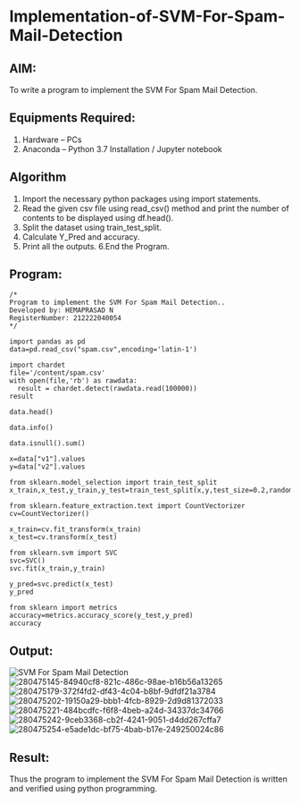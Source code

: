 # Implementation-of-SVM-For-Spam-Mail-Detection

## AIM:
To write a program to implement the SVM For Spam Mail Detection.

## Equipments Required:
1. Hardware – PCs
2. Anaconda – Python 3.7 Installation / Jupyter notebook

## Algorithm
1. Import the necessary python packages using import statements.
2. Read the given csv file using read_csv() method and print the number of contents to be displayed using df.head(). 
3. Split the dataset using train_test_split. 
4. Calculate Y_Pred and accuracy.
5. Print all the outputs. 6.End the Program.

## Program:
```
/*
Program to implement the SVM For Spam Mail Detection..
Developed by: HEMAPRASAD N
RegisterNumber: 212222040054
*/

import pandas as pd
data=pd.read_csv("spam.csv",encoding='latin-1')

import chardet 
file='/content/spam.csv'
with open(file,'rb') as rawdata:
  result = chardet.detect(rawdata.read(100000))
result

data.head()

data.info()

data.isnull().sum()

x=data["v1"].values
y=data["v2"].values

from sklearn.model_selection import train_test_split
x_train,x_test,y_train,y_test=train_test_split(x,y,test_size=0.2,random_state=0)

from sklearn.feature_extraction.text import CountVectorizer
cv=CountVectorizer()

x_train=cv.fit_transform(x_train)
x_test=cv.transform(x_test)

from sklearn.svm import SVC
svc=SVC()
svc.fit(x_train,y_train)

y_pred=svc.predict(x_test)
y_pred

from sklearn import metrics
accuracy=metrics.accuracy_score(y_test,y_pred)
accuracy
```

## Output:
![SVM For Spam Mail Detection](sam.png)
![280475145-84940cf8-821c-486c-98ae-b16b56a13265](https://github.com/Hemaprasad-N/Implementation-of-SVM-For-Spam-Mail-Detection/assets/135933397/0994aadf-47cf-4953-a544-66153df9847c)
![280475179-372f4fd2-df43-4c04-b8bf-9dfdf21a3784](https://github.com/Hemaprasad-N/Implementation-of-SVM-For-Spam-Mail-Detection/assets/135933397/90c9bde1-990e-40c5-b6d5-cf6c71a8e2b4)
![280475202-19150a29-bbb1-4fcb-8929-2d9d81372033](https://github.com/Hemaprasad-N/Implementation-of-SVM-For-Spam-Mail-Detection/assets/135933397/0cc3a288-0f45-4838-9856-2100a804a674)
![280475221-484bcdfc-f6f8-4beb-a24d-34337dc34766](https://github.com/Hemaprasad-N/Implementation-of-SVM-For-Spam-Mail-Detection/assets/135933397/38be6329-1940-4ee1-a5c9-e0932180ef34)
![280475242-9ceb3368-cb2f-4241-9051-d4dd267cffa7](https://github.com/Hemaprasad-N/Implementation-of-SVM-For-Spam-Mail-Detection/assets/135933397/0be3b217-3139-41d4-aff6-d1399d46911b)
![280475254-e5ade1dc-bf75-4bab-b17e-249250024c86](https://github.com/Hemaprasad-N/Implementation-of-SVM-For-Spam-Mail-Detection/assets/135933397/d7857af5-bc41-48bc-8992-ed9a9e53fa89)



## Result:
Thus the program to implement the SVM For Spam Mail Detection is written and verified using python programming.
